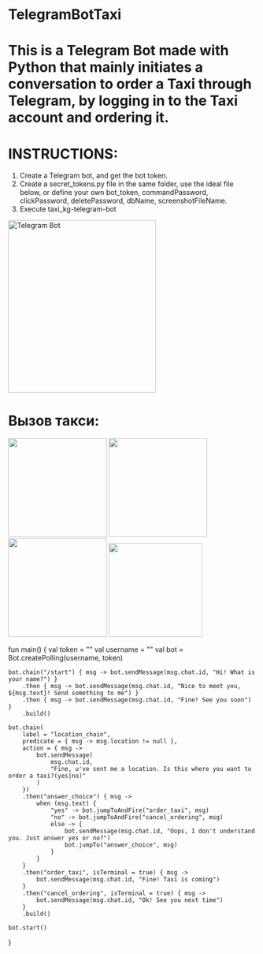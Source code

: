 # TelegramBotTaxi

# This is a Telegram Bot made with Python that mainly initiates a conversation to order a Taxi through Telegram, by logging in to the Taxi account and ordering it.

# INSTRUCTIONS:
1. Create a Telegram bot, and get the bot token.
2. Create a secret_tokens.py file in the same folder, use the ideal file below, or define your own bot_token, commandPassword, clickPassword, deletePassword, dbName, screenshotFileName.
3. Execute taxi_kg-telegram-bot


<img src="https://user-images.githubusercontent.com/87446059/148723613-206ec111-006f-4efd-a173-bca447791785.jpg" alt="Telegram Bot" width="300" height="350">

# Вызов такси:
<p float="left">
  <img src="https://user-images.githubusercontent.com/87446059/148842911-429582bd-46a9-4c4e-9266-9a3531135755.jpg" width="200" />
  <img src="https://user-images.githubusercontent.com/87446059/148844691-4ccfaa03-07f7-449b-9bff-a77ea1f2012e.jpg" width="200" /> 
  <img src="https://user-images.githubusercontent.com/87446059/148844809-f5bda044-8f96-4815-9ca1-e9c059b164f1.jpg" width="200" />
  <img src="hhttps://user-images.githubusercontent.com/87446059/148844812-a855cb7f-2462-4314-8be4-783e93fc293b.jpg" width="190" />
</p>
fun main() {
    val token = "<TOKEN>"
    val username = "<BOT USERNAME>"
    val bot = Bot.createPolling(username, token)

    bot.chain("/start") { msg -> bot.sendMessage(msg.chat.id, "Hi! What is your name?") }
        .then { msg -> bot.sendMessage(msg.chat.id, "Nice to meet you, ${msg.text}! Send something to me") }
        .then { msg -> bot.sendMessage(msg.chat.id, "Fine! See you soon") }
        .build()

    bot.chain(
        label = "location_chain",
        predicate = { msg -> msg.location != null },
        action = { msg ->
            bot.sendMessage(
                msg.chat.id,
                "Fine, u've sent me a location. Is this where you want to order a taxi?(yes|no)"
            )
        })
        .then("answer_choice") { msg ->
            when (msg.text) {
                "yes" -> bot.jumpToAndFire("order_taxi", msg)
                "no" -> bot.jumpToAndFire("cancel_ordering", msg)
                else -> {
                    bot.sendMessage(msg.chat.id, "Oops, I don't understand you. Just answer yes or no?")
                    bot.jumpTo("answer_choice", msg)
                }
            }
        }
        .then("order_taxi", isTerminal = true) { msg -> 
            bot.sendMessage(msg.chat.id, "Fine! Taxi is coming") 
        }
        .then("cancel_ordering", isTerminal = true) { msg -> 
            bot.sendMessage(msg.chat.id, "Ok! See you next time") 
        }
        .build()

    bot.start()
}
